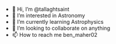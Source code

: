 - 👋 Hi, I’m @tallaghtsaint
- 👀 I’m interested in Astronomy
- 🌱 I’m currently learning Astrophysics
- 💞️ I’m looking to collaborate on anything
- 📫 How to reach me ben_maher02

<!---
tallaghtsaint/tallaghtsaint is a ✨ special ✨ repository because its `README.md` (this file) appears on your GitHub profile.
You can click the Preview link to take a look at your changes.
--->
